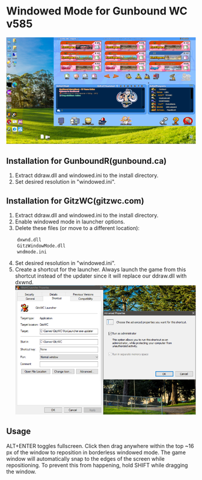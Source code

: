 # Windowed Mode for Gunbound WC v585
![shortcut](/Untitled2.png "shortcut")

## Installation for GunboundR(gunbound.ca)
1. Extract ddraw.dll and windowed.ini to the install directory.
2. Set desired resolution in "windowed.ini".

## Installation for GitzWC(gitzwc.com)
1. Extract ddraw.dll and windowed.ini to the install directory.
2. Enable windowed mode in launcher options.
3. Delete these files (or move to a different location):
```
 	dxwnd.dll
 	GitzWindowMode.dll
	wndmode.ini
```
4. Set desired resolution in "windowed.ini".
5. Create a shortcut for the launcher. Always launch the game from this shortcut
instead of the updater since it will replace our ddraw.dll with dxwnd.
![shortcut](/Untitled.png "shortcut")

## Usage
ALT+ENTER toggles fullscreen.
Click then drag anywhere within the top ~16 px of the window to reposition
in borderless windowed mode.
The game window will automatically snap to the edges of the screen
while repositioning. To prevent this from happening, hold SHIFT while
dragging the window.
